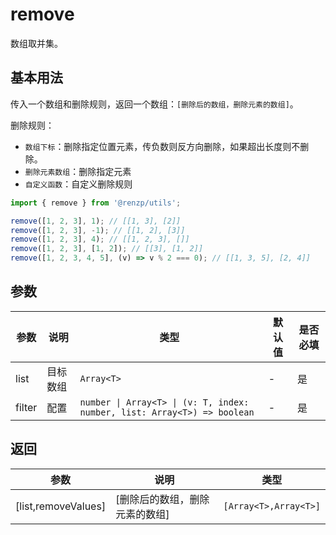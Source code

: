 # remove

数组取并集。

## 基本用法

传入一个数组和删除规则，返回一个数组：`[删除后的数组，删除元素的数组]`。

删除规则：

- `数组下标`：删除指定位置元素，传负数则反方向删除，如果超出长度则不删除。
- `删除元素数组`：删除指定元素
- `自定义函数`：自定义删除规则

```ts
import { remove } from '@renzp/utils';

remove([1, 2, 3], 1); // [[1, 3], [2]]
remove([1, 2, 3], -1); // [[1, 2], [3]]
remove([1, 2, 3], 4); // [[1, 2, 3], []]
remove([1, 2, 3], [1, 2]); // [[3], [1, 2]]
remove([1, 2, 3, 4, 5], (v) => v % 2 === 0); // [[1, 3, 5], [2, 4]]
```

## 参数

| 参数   | 说明     | 类型                                                                     | 默认值 | 是否必填 |
| ------ | -------- | ------------------------------------------------------------------------ | ------ | -------- |
| list   | 目标数组 | `Array<T>`                                                               | -      | 是       |
| filter | 配置     | `number \| Array<T> \| (v: T, index: number, list: Array<T>) => boolean` | -      | 是       |

## 返回

| 参数                | 说明                           | 类型                  |
| ------------------- | ------------------------------ | --------------------- |
| [list,removeValues] | [删除后的数组，删除元素的数组] | `[Array<T>,Array<T>]` |
